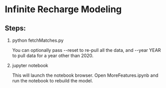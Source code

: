 # Infinite Recharge Modeling

## Steps:
1. python fetchMatches.py

    You can optionally pass --reset to re-pull all the data, and --year YEAR to pull data for a year other than 2020.  
2. jupyter notebook
    
    This will launch the notebook browser. Open MoreFeatures.ipynb and run the notebook to rebuild the model.